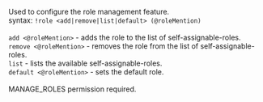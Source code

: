 Used to configure the role management feature.<br />
syntax: `!role <add|remove|list|default> (@roleMention)`<br />
<br />
`add <@roleMention>` - adds the role to the list of self-assignable-roles.<br />
`remove <@roleMention>` - removes the role from the list of self-assignable-roles.<br />
`list` - lists the available self-assignable-roles.<br />
`default <@roleMention>` - sets the default role.<br />
<br />
MANAGE_ROLES permission required.